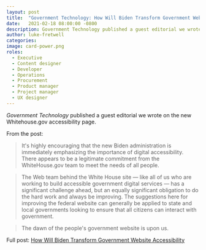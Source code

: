```yaml
---
layout: post
title:  "Government Technology: How Will Biden Transform Government Website Accessibility"
date:   2021-02-18 08:00:00 -0800
description: Government Technology published a guest editorial we wrote on the new Whitehouse.gov accessibility page.
author: luke-fretwell
categories: 
image: card-power.png
roles:
  - Executive
  - Content designer
  - Developer
  - Operations
  - Procurement
  - Product manager
  - Project manager
  - UX designer
---
```


*Government Technology* published a guest editorial we wrote on the new Whitehouse.gov accessibility page.

From the post:

> It's highly encouraging that the new Biden administration is immediately emphasizing the importance of digital accessibility. There appears to be a legitimate commitment from the WhiteHouse.gov team to meet the needs of all people.

> The Web team behind the White House site — like all of us who are working to build accessible government digital services — has a significant challenge ahead, but an equally significant obligation to do the hard work and always be improving. The suggestions here for improving the federal website can generally be applied to state and local governments looking to ensure that all citizens can interact with government. 

> The dawn of the people's government website is upon us.

Full post: [How Will Biden Transform Government Website Accessibility](https://www.govtech.com/opinion/How-Will-Biden-Transform-Government-Website-Accessibility.html)